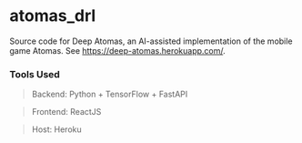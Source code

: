# atomas_drl

Source code for Deep Atomas, an AI-assisted implementation of the mobile game Atomas. See https://deep-atomas.herokuapp.com/.

### Tools Used

> Backend: Python + TensorFlow + FastAPI 

> Frontend: ReactJS

> Host: Heroku
